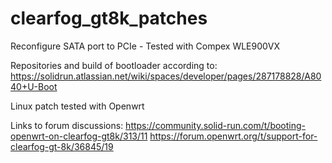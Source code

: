 # clearfog_gt8k_patches
Reconfigure SATA port to PCIe - Tested with Compex WLE900VX

Repositories and build of bootloader according to: https://solidrun.atlassian.net/wiki/spaces/developer/pages/287178828/A8040+U-Boot

Linux patch tested with Openwrt

Links to forum discussions:
https://community.solid-run.com/t/booting-openwrt-on-clearfog-gt8k/313/11
https://forum.openwrt.org/t/support-for-clearfog-gt-8k/36845/19
